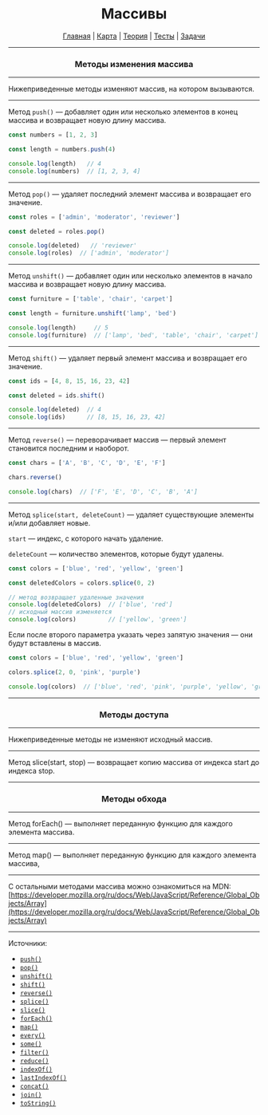 <div align="center">

# Массивы

[Главная](https://github.com/dollaween/junior-roadmap/)
|
[Карта](/roadmap/README.md)
|
[Теория](/theory/README.md)
|
[Тесты](/tests/README.md)
|
[Задачи](/tasks/README.md)

</div>

---

<div align="center">

### Методы изменения массива

</div>

---

Нижеприведенные методы изменяют массив, на котором вызываются.

---

Метод `push()` — добавляет один или несколько элементов в конец массива и возвращает новую длину массива.

```js
const numbers = [1, 2, 3]

const length = numbers.push(4)

console.log(length)   // 4
console.log(numbers)  // [1, 2, 3, 4]
```

---

Метод `pop()` — удаляет последний элемент массива и возвращает его значение.

```js
const roles = ['admin', 'moderator', 'reviewer']

const deleted = roles.pop()

console.log(deleted)   // 'reviewer'
console.log(roles)  // ['admin', 'moderator']
```

---

Метод `unshift()` — добавляет один или несколько элементов в начало массива и возвращает новую длину массива.

```js
const furniture = ['table', 'chair', 'carpet']

const length = furniture.unshift('lamp', 'bed')

console.log(length)     // 5
console.log(furniture)  // ['lamp', 'bed', 'table', 'chair', 'carpet']
```

---

Метод `shift()` — удаляет первый элемент массива и возвращает его значение.

```js
const ids = [4, 8, 15, 16, 23, 42]

const deleted = ids.shift()

console.log(deleted)  // 4
console.log(ids)      // [8, 15, 16, 23, 42]
```

---

Метод `reverse()` — переворачивает массив — первый элемент становится последним и наоборот.

```js
const chars = ['A', 'B', 'C', 'D', 'E', 'F']

chars.reverse()

console.log(chars)  // ['F', 'E', 'D', 'C', 'B', 'A']
```

---

Метод `splice(start, deleteCount)` — удаляет существующие элементы и/или добавляет новые.

`start` — индекс, с которого начать удаление.

`deleteCount` — количество элементов, которые будут удалены.

```js
const colors = ['blue', 'red', 'yellow', 'green']

const deletedColors = colors.splice(0, 2)

// метод возвращает удаленные значения
console.log(deletedColors)  // ['blue', 'red']
// исходный массив изменяется
console.log(colors)         // ['yellow', 'green']
```

Если после второго параметра указать через запятую значения — они будут вставлены в массив.
```js
const colors = ['blue', 'red', 'yellow', 'green']

colors.splice(2, 0, 'pink', 'purple')

console.log(colors)  // ['blue', 'red', 'pink', 'purple', 'yellow', 'green']
```

--- 

<div align="center">

### Методы доступа

</div>

---

Нижеприведенные методы не изменяют исходный массив.

---

Метод slice(start, stop) — возвращает копию массива от индекса start до индекса stop.

---

<div align="center">

### Методы обхода

</div>

---

Метод forEach() — выполняет переданную функцию для каждого элемента массива.

---

Метод map() — выполняет переданную функцию для каждого элемента массива, 




---

С остальными методами массива можно ознакомиться на MDN:
[https://developer.mozilla.org/ru/docs/Web/JavaScript/Reference/Global_Objects/Array](https://developer.mozilla.org/ru/docs/Web/JavaScript/Reference/Global_Objects/Array)

---

Источники:
* [`push()`](https://developer.mozilla.org/ru/docs/Web/JavaScript/Reference/Global_Objects/Array/push)
* [`pop()`](https://developer.mozilla.org/ru/docs/Web/JavaScript/Reference/Global_Objects/Array/pop)
* [`unshift()`](https://developer.mozilla.org/ru/docs/Web/JavaScript/Reference/Global_Objects/Array/unshift)
* [`shift()`](https://developer.mozilla.org/ru/docs/Web/JavaScript/Reference/Global_Objects/Array/shift)
* [`reverse()`](https://developer.mozilla.org/ru/docs/Web/JavaScript/Reference/Global_Objects/Array/reverse)
* [`splice()`](https://developer.mozilla.org/ru/docs/Web/JavaScript/Reference/Global_Objects/Array/splice)
* [`slice()`](https://developer.mozilla.org/ru/docs/Web/JavaScript/Reference/Global_Objects/Array/slice)
* [`forEach()`](https://developer.mozilla.org/ru/docs/Web/JavaScript/Reference/Global_Objects/Array/forEach)
* [`map()`](https://developer.mozilla.org/ru/docs/Web/JavaScript/Reference/Global_Objects/Array/map)
* [`every()`](https://developer.mozilla.org/ru/docs/Web/JavaScript/Reference/Global_Objects/Array/every)
* [`some()`](https://developer.mozilla.org/ru/docs/Web/JavaScript/Reference/Global_Objects/Array/some)
* [`filter()`](https://developer.mozilla.org/ru/docs/Web/JavaScript/Reference/Global_Objects/Array/filter)
* [`reduce()`](https://developer.mozilla.org/ru/docs/Web/JavaScript/Reference/Global_Objects/Array/Reduce)
* [`indexOf()`](https://developer.mozilla.org/ru/docs/Web/JavaScript/Reference/Global_Objects/Array/indexOf)
* [`lastIndexOf()`](https://developer.mozilla.org/ru/docs/Web/JavaScript/Reference/Global_Objects/Array/lastIndexOf)
* [`concat()`](https://developer.mozilla.org/ru/docs/Web/JavaScript/Reference/Global_Objects/Array/concat)
* [`join()`](https://developer.mozilla.org/ru/docs/Web/JavaScript/Reference/Global_Objects/Array/join)
* [`toString()`](https://developer.mozilla.org/ru/docs/Web/JavaScript/Reference/Global_Objects/Array/toString)









